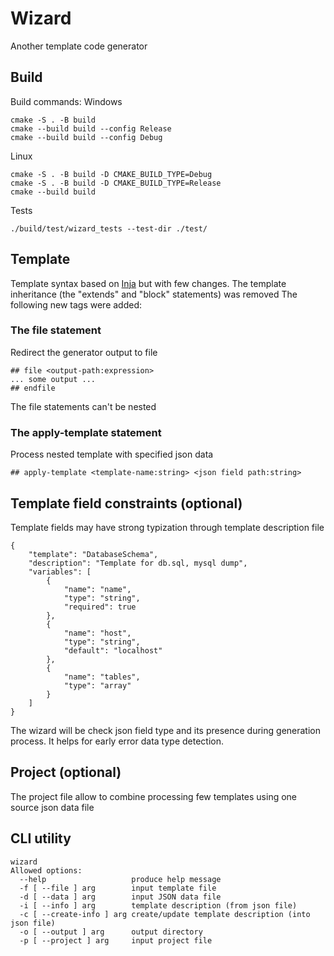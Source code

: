 # Wizard	
Another template code generator 

## Build 
Build commands:
Windows
```
cmake -S . -B build
cmake --build build --config Release
cmake --build build --config Debug
```
Linux
```
cmake -S . -B build -D CMAKE_BUILD_TYPE=Debug
cmake -S . -B build -D CMAKE_BUILD_TYPE=Release
cmake --build build
```
Tests
```
./build/test/wizard_tests --test-dir ./test/
```
## Template
Template syntax based on [Inja](https://github.com/pantor/inja) but with few changes.
The template inheritance (the "extends" and "block" statements) was removed
The following new tags were added:
### The file statement
Redirect the generator output to file
```
## file <output-path:expression>
... some output ... 
## endfile
```
The file statements can't be nested

### The apply-template statement
Process nested template with specified json data
```
## apply-template <template-name:string> <json field path:string>
```
## Template field constraints (optional)
Template fields may have strong typization through template description file
```
{
    "template": "DatabaseSchema",
    "description": "Template for db.sql, mysql dump",
    "variables": [
        {
            "name": "name",
            "type": "string",
            "required": true
        },
        {
            "name": "host",
            "type": "string",
            "default": "localhost"
        },
        {
            "name": "tables",
            "type": "array"
        }
    ]
}
```
The wizard will be check json field type and its presence during generation process. It helps for early error data type detection.
## Project (optional)
The project file allow to combine processing few templates using one source json data file


## CLI utility
```
wizard
Allowed options:
  --help                   produce help message
  -f [ --file ] arg        input template file
  -d [ --data ] arg        input JSON data file
  -i [ --info ] arg        template description (from json file)
  -c [ --create-info ] arg create/update template description (into json file)
  -o [ --output ] arg      output directory
  -p [ --project ] arg     input project file
```